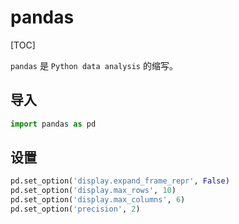 # pandas

[TOC]

`pandas` 是 `Python data analysis` 的缩写。

## 导入

```python
import pandas as pd
```

## 设置

```python
pd.set_option('display.expand_frame_repr', False)
pd.set_option('display.max_rows', 10)
pd.set_option('display.max_columns', 6)
pd.set_option('precision', 2)
```

